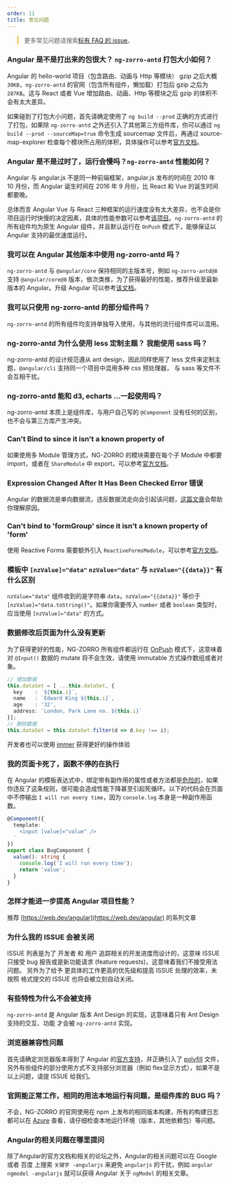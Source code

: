 ```yaml
---
order: 11
title: 常见问题
---
```


<blockquote style="border-color: #faad14;"><p>更多常见问题请搜索<a href="https://github.com/NG-ZORRO/ng-zorro-antd/issues?q=is%3Aopen+is%3Aissue+label%3A%22%3Aquestion%3A+FAQ%22" target="_blank" rel="noopener">标有 FAQ 的 issue</a>。</p></blockquote>

### Angular 是不是打出来的包很大？ `ng-zorro-antd` 打包大小如何？

Angular 的 hello-world 项目（包含路由、动画与 Http 等模块） gzip 之后大概 `30KB`，`ng-zorro-antd` 的官网（包含所有组件，懒加载）打包后 gzip 之后为 `287KB`。这与 React 或者 Vue 增加路由、动画、Http 等模块之后 gzip 的体积不会有太大差异。

如果碰到了打包大小问题，首先请确定使用了 `ng build --prod` 正确的方式进行了打包，如果除 `ng-zorro-antd` 之外还引入了其他第三方组件库，你可以通过 `ng build --prod --sourceMap=true` 命令生成 sourcemap 文件后，再通过 source-map-explorer 检查每个模块所占用的体积，具体操作可以参考[官方文档](https://angular.cn/guide/deployment#inspect-the-bundles)。

### Angular 是不是过时了，运行会慢吗？`ng-zorro-antd` 性能如何？

Angular 与 angular.js 不是同一种前端框架，angular.js 发布的时间在 2010 年 10 月份，而 Angular 诞生时间在 2016 年 9 月份，比 React 和 Vue 的诞生时间都要晚。

总体而言 Angular Vue 与 React 三种框架的运行速度没有太大差异，也不会是你项目运行时快慢的决定因素，具体的性能参数可以参考[该项目](https://github.com/krausest/js-framework-benchmark)。`ng-zorro-antd` 的所有组件均为原生 Angular 组件，并且默认运行在 `OnPush` 模式下，能够保证以 Angular 支持的最优速度运行。

### 我可以在 Angular 其他版本中使用 ng-zorro-antd 吗？

`ng-zorro-antd` 与 `@angular/core` 保持相同的主版本号，例如 `ng-zorro-antd@8` 支持 `@angular/core@8` 版本，依次类推，为了获得最好的性能，推荐升级至最新版本的 Angular。升级 Angular 可以参考[该文档]( https://update.angular.io)。

### 我可以只使用 ng-zorro-antd 的部分组件吗？

`ng-zorro-antd` 的所有组件均支持单独导入使用，与其他的流行组件库可以混用。

### ng-zorro-antd 为什么使用 less 定制主题？ 我能使用 sass 吗？

ng-zorro-antd 的设计规范遵从 ant design，因此同样使用了 less 文件来定制主题，`@angular/cli` 支持同一个项目中混用多种 css 预处理器， 与 sass 等文件不会互相干扰。

### ng-zorro-antd 能和 d3, echarts ...一起使用吗？

ng-zorro-antd 本质上是组件库，与用户自己写的 `@Component` 没有任何的区别，也不会与第三方库产生冲突。

### Can't Bind to since it isn't a known property of

如果使用多 Module 管理方式，NG-ZORRO 的模块需要在每个子 Module 中都要 import，或者在 `ShareModule` 中 export，可以参考[官方文档](https://angular.io/guide/sharing-ngmodules)。

### Expression Changed After It Has Been Checked Error 错误

Angular 的数据流是单向数据流，违反数据流走向会引起该问题，[这篇文章](https://blog.angularindepth.com/everything-you-need-to-know-about-the-expressionchangedafterithasbeencheckederror-error-e3fd9ce7dbb4)会帮助你理解原因。

### Can't bind to 'formGroup' since it isn't a known property of 'form'

使用 Reactive Forms 需要额外引入 `ReactiveFormsModule`，可以参考[官方文档](https://angular.io/guide/reactive-forms)。

### 模板中 `[nzValue]="data"` `nzValue="data"` 与 `nzValue="{{data}}"` 有什么区别

`nzValue="data"` 组件收到的是字符串 `data`，`nzValue="{{data}}"` 等价于 `[nzValue]="data.toString()"`。如果你需要传入 `number` 或者 `boolean` 类型时，应当使用 `[nzValue]="data"` 的方式。

### 数据修改后页面为什么没有更新

为了获得更好的性能，NG-ZORRO 所有组件都运行在 [OnPush](https://angular.io/api/core/ChangeDetectionStrategy) 模式下，这意味着对 `@Input()` 数据的 mutate 将不会生效，请使用 immutable 方式操作数组或者对象。

```typescript
// 增加数据
this.dataSet = [ ...this.dataSet, {
  key    : `${this.i}`,
  name   : `Edward King ${this.i}`,
  age    : '32',
  address: `London, Park Lane no. ${this.i}`
}];
// 删除数据
this.dataSet = this.dataSet.filter(d => d.key !== i);
```

开发者也可以使用 [immer](https://immerjs.github.io/immer/docs/introduction) 获得更好的操作体验

### 我的页面卡死了，函数不停的在执行

在 Angular 的模板表达式中，绑定带有副作用的属性或者方法都是[危险的](https://angular.cn/guide/template-syntax#avoid-side-effects)，如果你违反了这条规则，很可能会造成性能下降甚至引起死循环。以下的代码会在页面中不停输出 `I will run every time`，因为 `console.log` 本身是一种副作用函数。

```typescript
@Component({
  template: `
    <input [value]="value" />
  `
})
export class BugComponent {
  value(): string {
    console.log('I will run every time');
    return 'value';
  }
}
```

### 怎样才能进一步提高 Angular 项目性能？

推荐 [https://web.dev/angular](https://web.dev/angular) 的系列文章

### 为什么我的 ISSUE 会被关闭

ISSUE 列表是为了 开发者 和 用户 追踪相关的开发进度而设计的，这意味 ISSUE 只接受 bug 报告或是新功能请求 (feature requests)，这意味着我们不接受用法问题。
另外为了给予 更具体的工作更高的优先级和提高 ISSUE 处理的效率，未按照 格式提交的 ISSUE 也将会被立刻自动关闭。

### 有些特性为什么不会被支持

`ng-zorro-antd` 是 Angular 版本 Ant Design 的实现，这意味着只有 Ant Design 支持的交互、功能 才会被 `ng-zorro-antd` 实现。

### 浏览器兼容性问题

首先请确定浏览器版本得到了 Angular 的[官方支持](https://github.com/angular/angular)，并正确引入了 [polyfill](https://angular.io/guide/browser-support) 文件，另外有些组件的部分使用方式不支持部分浏览器（例如 flex显示方式），如果不是以上问题，请提 ISSUE 给我们。

### 官网能正常工作，相同的用法本地运行有问题，是组件库的 BUG 吗？

不会，NG-ZORRO 的官网使用在 npm 上发布的相同版本构建，所有的构建日志都可以在 [Azure](https://dev.azure.com/ng-zorro/NG-ZORRO) 查看，请仔细检查本地运行环境（版本，其他依赖包）等问题。

### Angular的相关问题在哪里提问

除了Angular的官方文档和相关的论坛之外，Angular的相关问题可以在 Google 或者 百度 上搜索 `关键字 -angularjs` 来避免 `angularjs` 的干扰，例如 `angular ngmodel -angularjs` 就可以获得 Angular 关于 `ngModel` 的相关文章。